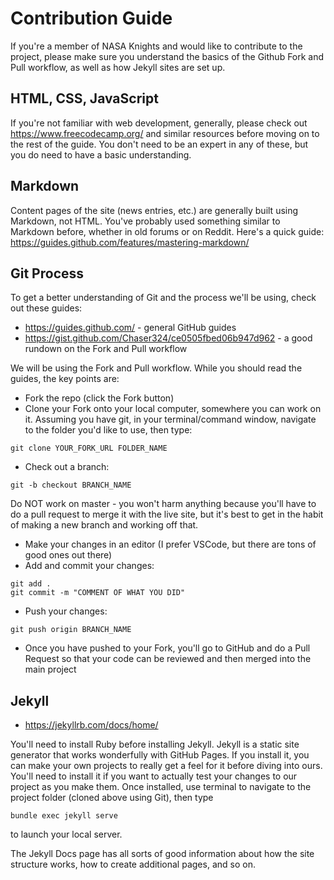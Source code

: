 # Contribution Guide

If you're a member of NASA Knights and would like to contribute to the project, 
please make sure you understand the basics of the Github Fork and Pull workflow, 
as well as how Jekyll sites are set up. 

## HTML, CSS, JavaScript

If you're not familiar with web development, generally, please check out https://www.freecodecamp.org/ and similar resources before moving on to the rest of the guide. You don't need to be an expert in any of these, but you do need to have a basic understanding. 

## Markdown

Content pages of the site (news entries, etc.) are generally built using Markdown, not HTML. You've probably used something similar to Markdown before, whether in old forums or on Reddit. Here's a quick guide: https://guides.github.com/features/mastering-markdown/

## Git Process

To get a better understanding of Git and the process we'll be using, check out these guides:

- https://guides.github.com/ - general GitHub guides
- https://gist.github.com/Chaser324/ce0505fbed06b947d962 - a good rundown on the Fork and Pull workflow

We will be using the Fork and Pull workflow. While you should read the guides, the key points are:

- Fork the repo (click the Fork button)
- Clone your Fork onto your local computer, somewhere you can work on it. Assuming you have git, 
in your terminal/command window, navigate to the folder you'd like to use, then type:

```
git clone YOUR_FORK_URL FOLDER_NAME
```

- Check out a branch:

```
git -b checkout BRANCH_NAME
```

Do NOT work on master - you won't harm anything because you'll have to do a pull request to merge 
it with the live site, but it's best to get in the habit of making a new branch and working off that.

- Make your changes in an editor (I prefer VSCode, but there are tons of good ones out there)
- Add and commit your changes:

```
git add . 
git commit -m "COMMENT OF WHAT YOU DID"
```

- Push your changes:

```
git push origin BRANCH_NAME
```

- Once you have pushed to your Fork, you'll go to GitHub and do a Pull Request so 
that your code can be reviewed and then merged into the main project

## Jekyll

- https://jekyllrb.com/docs/home/ 

You'll need to install Ruby before installing Jekyll. Jekyll is a static site generator 
that works wonderfully with GitHub Pages. If you install it, you can make your own projects 
to really get a feel for it before diving into ours. You'll need to install it if you want to 
actually test your changes to our project as you make them. Once installed, use terminal to 
navigate to the project folder (cloned above using Git), then type 

```bundle exec jekyll serve``` 

to launch your local server.

The Jekyll Docs page has all sorts of good information about how the site structure works, how to 
create additional pages, and so on. 
